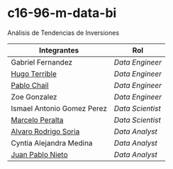 # c16-96-m-data-bi

Análisis de Tendencias de Inversiones


| Integrantes | Rol |
|------------|------------|
| Gabriel Fernandez | *Data Engineer* |
| [Hugo Terrible](https://github.com/hterril) | *Data Engineer* |
| [Pablo Chail](https://github.com/Pablochail) | *Data Engineer* |
| Zoe Gonzalez | *Data Engineer* |
| Ismael Antonio Gomez Perez | *Data Scientist* |
| [Marcelo Peralta](https://github.com/Tato2013) | *Data Scientist* |
| [Alvaro Rodrigo Soria](https://github.com/Alvarosc90) | *Data Analyst* |
| Cyntia Alejandra Medina | *Data Analyst* |
| [Juan Pablo Nieto](https://github.com/JuanPabloNieto24) | *Data Analyst* |

